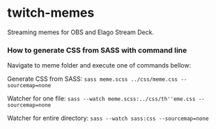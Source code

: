 # twitch-memes
Streaming memes for OBS and Elago Stream Deck.


### How to generate CSS from SASS with command line
Navigate to meme folder and execute one of commands bellow:

Generate CSS from SASS:
`sass meme.scss ../css/meme.css --sourcemap=none`

Watcher for one file:
`sass --watch meme.scss:../css/th''eme.css --sourcemap=none`

Watcher for entire directory:
`sass --watch sass:css --sourcemap=none`
